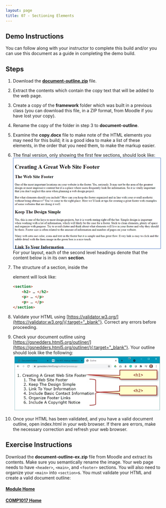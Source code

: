 ```yaml
---
layout: page
title: 07 - Sectioning Elements
---
```


## Demo Instructions
You can follow along with your instructor to complete this build and/or you can use this document as a guide in completing the demo build.

## Steps
1. Download the [**document-outline.zip**](files/document-outline.zip) file.
2. Extract the contents which contain the copy text that will be added to the web page.
3. Create a copy of the **framework** folder which was built in a previous class (you can download this file, in a ZIP format, from Moodle if you have lost your copy).
4. Rename the copy of the folder in step 3 to **document-outline**.
5. Examine the **copy.docx** file to make note of the HTML elements you may need for this build; it is a good idea to make a list of these elements, in the order that you need them, to make the markup easier.
6. The final version, only showing the first few sections, should look like:<br>
![sectioning-complete](files/sectioning-complete.jpg)<br>
For your layout, each of the second level headings denote that the content below is in its own **section**.
7. The structure of a section, inside the <main> element will look like:

    ```html
    <section>
        <h2> … </h2>
        <p> … </p>
        <p> … </p>
    </section>
    ```

8. Validate your HTML using [https://validator.w3.org/](https://validator.w3.org/){:target="_blank"}. Correct any errors before proceeding.
9. Check your document outline using [https://gsnedders.html5.org/outliner/](https://gsnedders.html5.org/outliner/){:target="_blank"}. Your outline should look like the following:<br>
![document-outline](files/document-outline.jpg)
10. Once your HTML has been validated, and you have a valid document outline, open index.html in your web browser. If there are errors, make the necessary correction and refresh your web browser.

## Exercise Instructions
Download the **document-outline-ex.zip** file from Moodle and extract its contents. Make sure you semantically rename the image. Your web page needs to have `<header>`, `<main>`, and `<footer>` sections. You will also need to organize your `<main>` into `<section>`s. You must validate your HTML and create a valid document outline:

#### [Module Home](../)
#### [COMP1017 Home](../../)